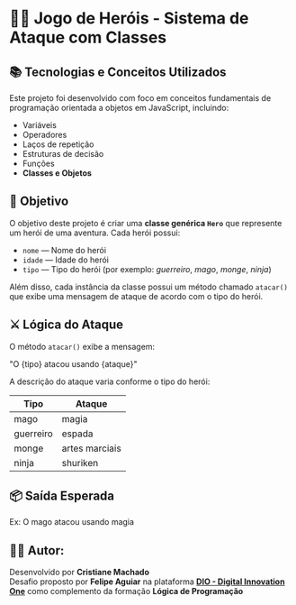 # 🧙‍♂️ Jogo de Heróis - Sistema de Ataque com Classes  


## 📚 Tecnologias e Conceitos Utilizados

Este projeto foi desenvolvido com foco em conceitos fundamentais de programação orientada a objetos em JavaScript, incluindo:

- Variáveis
- Operadores
- Laços de repetição
- Estruturas de decisão
- Funções
- **Classes e Objetos**



## 🎯 Objetivo

O objetivo deste projeto é criar uma **classe genérica `Hero`** que represente um herói de uma aventura. Cada herói possui:

- `nome` — Nome do herói
- `idade` — Idade do herói
- `tipo` — Tipo do herói (por exemplo: *guerreiro*, *mago*, *monge*, *ninja*)

Além disso, cada instância da classe possui um método chamado `atacar()` que exibe uma mensagem de ataque de acordo com o tipo do herói.



## ⚔️ Lógica do Ataque

O método `atacar()` exibe a mensagem:

"O {tipo} atacou usando {ataque}"

A descrição do ataque varia conforme o tipo do herói:

| Tipo       | Ataque          |
|------------|-----------------|
| mago       |  magia          |
| guerreiro  |  espada         |
| monge      |  artes marciais |
| ninja      |  shuriken       |



## 📦 Saída Esperada

Ex: O mago atacou usando magia  



## 👨‍💻 Autor:

Desenvolvido por **Cristiane Machado**  
Desafio proposto por **Felipe Aguiar** na plataforma **[DIO - Digital Innovation One](https://www.dio.me/)** como complemento da formação **Lógica de Programação**